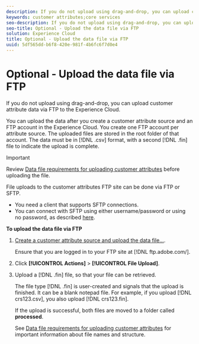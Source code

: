 ```yaml
---
description: If you do not upload using drag-and-drop, you can upload customer attribute data via FTP to the Experience Cloud.
keywords: customer attributes;core services
seo-description: If you do not upload using drag-and-drop, you can upload customer attribute data via FTP to the Experience Cloud.
seo-title: Optional - Upload the data file via FTP
solution: Experience Cloud
title: Optional - Upload the data file via FTP
uuid: 5df565dd-b6f8-420e-981f-4b6fc6f7d0e4
---
```


# Optional - Upload the data file via FTP

If you do not upload using drag-and-drop, you can upload customer attribute data via FTP to the Experience Cloud.

You can upload the data after you create a customer attribute source and an FTP account in the Experience Cloud. You create one FTP account per attribute source. The uploaded files are stored in the root folder of that account. The data must be in [!DNL .csv] format, with a second [!DNL .fin] file to indicate the upload is complete. 

>[!IMPORTANT]
>
>Review [Data file requirements for uploading customer attributes](../attributes/crs-data-file.md#concept_DE908F362DF24172BFEF48E1797DAF19) before uploading the file. 


File uploads to the customer attributes FTP site can be done via FTP or SFTP. 

* You need a client that supports SFTP connections.
* You can connect with SFTP using either username/password or using no password, as described [here](https://marketing.adobe.com/resources/help/en_US/whitepapers/ftp/?f=ftp_sftp_cert_auth).



<!-- <p>Error states - get with Matt and Dave </p> 
<p>What are the most common reasons for doing this? Retail? Do a use case example, then show an AN example. </p> 
<p>You create one FTP per attribute source. Files go to the root folder in that account. The file type .fin is user-created. (For example, upload a .csv then a .fin of the same name, which signals you have completed the upload. https://wiki.corp.adobe.com/display/marketingcloud/Customer+Record+Services#CustomerRecordServices-FileFormats (leverage for doc). Possibly link from FTP File Reqs page to a help file about naming conventions. Need a new file type page for this. Similar content here: https://marketing.adobe.com/resources/help/en_US/reference/c_general_file_structure.html and here: https://marketing.adobe.com/resources/help/en_US/whitepapers/ftp/ftp_datasources.html </p> 
<p>Drag-n-drop and zip functionality for uploads - 1/21/2015. S/b less than 100 megs for drag and drop zip file. Fin file not required for drag/drop. </p> 
<p>Preview Data - shows the last upload (?) </p> 
<p>Need a link to the "instructions" on that information icon with the image. </p> 
<p>Workflow: Drag and drop, validate schema, configure subscription, save/activate. </p> -->
**To upload the data file via FTP** 

1. [Create a customer attribute source and upload the data file...](../attributes/t-crs-usecase.md#task_BCC327B2A0EF4A1BBB2934013AB92B78).

   Ensure that you are logged in to your FTP site at [!DNL ftp.adobe.com/<sftpname>]. 

1. Click **[!UICONTROL Actions]** > **[!UICONTROL File Upload]**.

1. Upload a [!DNL .fin] file, so that your file can be retrieved.

   The file type [!DNL .fin] is user-created and signals that the upload is finished. It can be a blank notepad file. For example, if you upload [!DNL crs123.csv], you also upload [!DNL crs123.fin]. 

   If the upload is successful, both files are moved to a folder called **processed**. 


   See [Data file requirements for uploading customer attributes](../attributes/crs-data-file.md#concept_DE908F362DF24172BFEF48E1797DAF19) for important information about file names and structure. 
